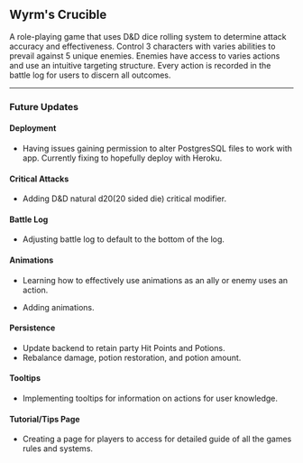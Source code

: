 ## Wyrm's Crucible

A role-playing game that uses D&D dice rolling system to determine attack accuracy and effectiveness. Control 3 characters with varies abilities to prevail against 5 unique enemies. Enemies have access to varies actions and use an intuitive targeting structure. Every action is recorded in the battle log for users to discern all outcomes.

------------------
### Future Updates

#### Deployment
- Having issues gaining permission to alter PostgresSQL files to work with app. Currently fixing to hopefully deploy with Heroku.

#### Critical Attacks
- Adding D&D natural d20(20 sided die) critical modifier.

#### Battle Log
- Adjusting battle log to default to the bottom of the log.

#### Animations
- Learning how to effectively use animations as an ally or enemy uses an action.

- Adding animations.

#### Persistence 
- Update backend to retain party Hit Points and Potions.
- Rebalance damage, potion restoration, and potion amount.

#### Tooltips
- Implementing tooltips for information on actions for user knowledge.

#### Tutorial/Tips Page
- Creating a page for players to access for detailed guide of all the games rules and systems.